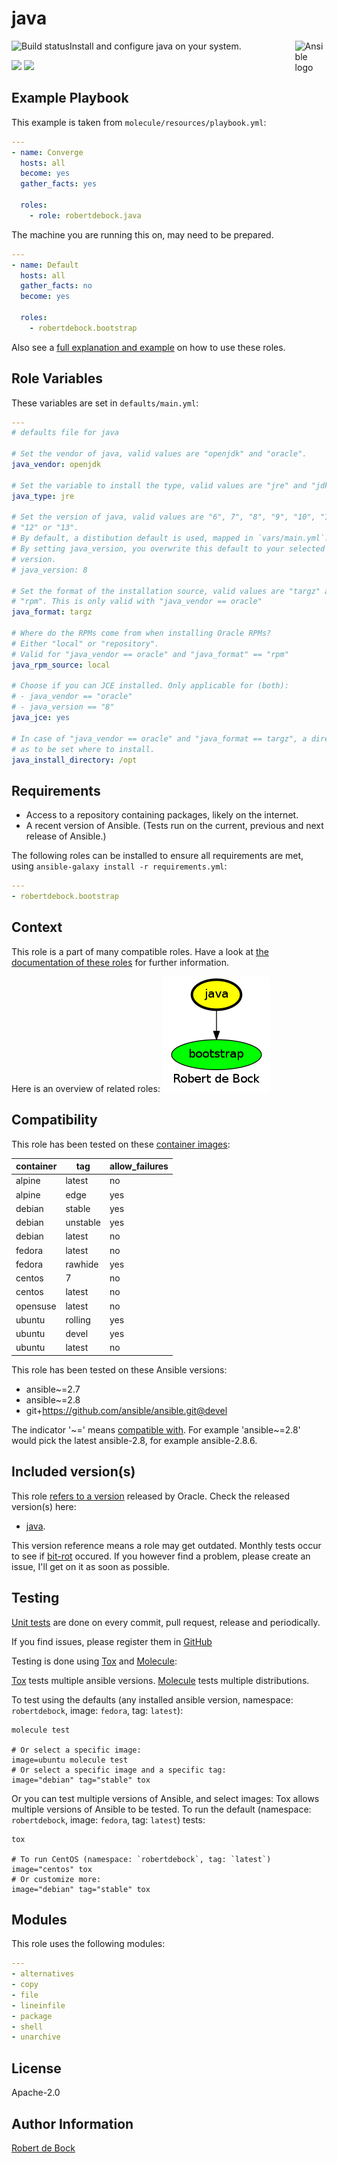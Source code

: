 java
=========

<img src="https://docs.ansible.com/ansible-tower/3.2.4/html_ja/installandreference/_static/images/logo_invert.png" width="10%" height="10%" alt="Ansible logo" align="right"/>
<a href="https://travis-ci.org/robertdebock/ansible-role-java"><img src="https://travis-ci.org/robertdebock/ansible-role-java.svg?branch=master" alt="Build status" align="left"/></a>

Install and configure java on your system.

<img src="https://img.shields.io/ansible/role/d/22732"/>
<img src="https://img.shields.io/ansible/quality/22732"/>

Example Playbook
----------------

This example is taken from `molecule/resources/playbook.yml`:
```yaml
---
- name: Converge
  hosts: all
  become: yes
  gather_facts: yes

  roles:
    - role: robertdebock.java
```

The machine you are running this on, may need to be prepared.
```yaml
---
- name: Default
  hosts: all
  gather_facts: no
  become: yes

  roles:
    - robertdebock.bootstrap
```

Also see a [full explanation and example](https://robertdebock.nl/how-to-use-these-roles.html) on how to use these roles.

Role Variables
--------------

These variables are set in `defaults/main.yml`:
```yaml
---
# defaults file for java

# Set the vendor of java, valid values are "openjdk" and "oracle".
java_vendor: openjdk

# Set the variable to install the type, valid values are "jre" and "jdk".
java_type: jre

# Set the version of java, valid values are "6", 7", "8", "9", "10", "11",
# "12" or "13".
# By default, a distibution default is used, mapped in `vars/main.yml`.
# By setting java_version, you overwrite this default to your selected
# version.
# java_version: 8

# Set the format of the installation source, valid values are "targz" and
# "rpm". This is only valid with "java_vendor == oracle"
java_format: targz

# Where do the RPMs come from when installing Oracle RPMs?
# Either "local" or "repository".
# Valid for "java_vendor == oracle" and "java_format" == "rpm"
java_rpm_source: local

# Choose if you can JCE installed. Only applicable for (both):
# - java_vendor == "oracle"
# - java_version == "8"
java_jce: yes

# In case of "java_vendor == oracle" and "java_format == targz", a directory
# as to be set where to install.
java_install_directory: /opt
```

Requirements
------------

- Access to a repository containing packages, likely on the internet.
- A recent version of Ansible. (Tests run on the current, previous and next release of Ansible.)

The following roles can be installed to ensure all requirements are met, using `ansible-galaxy install -r requirements.yml`:

```yaml
---
- robertdebock.bootstrap

```

Context
-------

This role is a part of many compatible roles. Have a look at [the documentation of these roles](https://robertdebock.nl/) for further information.

Here is an overview of related roles:
![dependencies](https://raw.githubusercontent.com/robertdebock/drawings/artifacts/java.png "Dependency")


Compatibility
-------------

This role has been tested on these [container images](https://hub.docker.com/):

|container|tag|allow_failures|
|---------|---|--------------|
|alpine|latest|no|
|alpine|edge|yes|
|debian|stable|yes|
|debian|unstable|yes|
|debian|latest|no|
|fedora|latest|no|
|fedora|rawhide|yes|
|centos|7|no|
|centos|latest|no|
|opensuse|latest|no|
|ubuntu|rolling|yes|
|ubuntu|devel|yes|
|ubuntu|latest|no|

This role has been tested on these Ansible versions:

- ansible~=2.7
- ansible~=2.8
- git+https://github.com/ansible/ansible.git@devel

The indicator '\~=' means [compatible with](https://www.python.org/dev/peps/pep-0440/#compatible-release). For example 'ansible\~=2.8' would pick the latest ansible-2.8, for example ansible-2.8.6.


Included version(s)
-------------------

This role [refers to a version](https://github.com/robertdebock/ansible-role-java/blob/master/vars/main.yml) released by Oracle. Check the released version(s) here:
- [java](https://www.oracle.com/technetwork/java/javaseproducts/downloads/index.html).

This version reference means a role may get outdated. Monthly tests occur to see if [bit-rot](https://en.wikipedia.org/wiki/Software_rot) occured. If you however find a problem, please create an issue, I'll get on it as soon as possible.

Testing
-------

[Unit tests](https://travis-ci.org/robertdebock/ansible-role-java) are done on every commit, pull request, release and periodically.

If you find issues, please register them in [GitHub](https://github.com/robertdebock/ansible-role-java/issues)

Testing is done using [Tox](https://tox.readthedocs.io/en/latest/) and [Molecule](https://github.com/ansible/molecule):

[Tox](https://tox.readthedocs.io/en/latest/) tests multiple ansible versions.
[Molecule](https://github.com/ansible/molecule) tests multiple distributions.

To test using the defaults (any installed ansible version, namespace: `robertdebock`, image: `fedora`, tag: `latest`):

```
molecule test

# Or select a specific image:
image=ubuntu molecule test
# Or select a specific image and a specific tag:
image="debian" tag="stable" tox
```

Or you can test multiple versions of Ansible, and select images:
Tox allows multiple versions of Ansible to be tested. To run the default (namespace: `robertdebock`, image: `fedora`, tag: `latest`) tests:

```
tox

# To run CentOS (namespace: `robertdebock`, tag: `latest`)
image="centos" tox
# Or customize more:
image="debian" tag="stable" tox
```

Modules
-------

This role uses the following modules:
```yaml
---
- alternatives
- copy
- file
- lineinfile
- package
- shell
- unarchive
```

License
-------

Apache-2.0


Author Information
------------------

[Robert de Bock](https://robertdebock.nl/)
